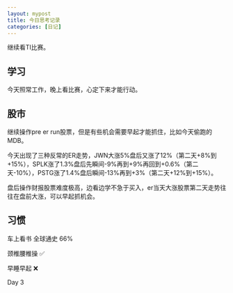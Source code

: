 ```yaml
---
layout: mypost
title: 今日思考记录
categories: [日记]
---
```


继续看TI比赛。

## 学习

今天照常工作，晚上看比赛，心定下来才能行动。

## 股市

继续操作pre er run股票，但是有些机会需要早起才能抓住，比如今天偷跑的MDB。

今天出现了三种反常的ER走势，JWN大涨5%盘后又涨了12%（第二天+8%到+15%），SPLK涨了1.3%盘后先瞬间-9%再到+9%再回到+0.6%（第二天-10%），PSTG涨了1.4%盘后瞬间-13%再到+3%（第二天+12%到+15%）。

盘后操作财报股票难度极高，边看边学不急于买入，er当天大涨股票第二天走势往往在盘前大涨，可以早起抓机会。

## 习惯
车上看书 全球通史 66%

颈椎腰椎操 ✅

早睡早起 ❌

Day 3